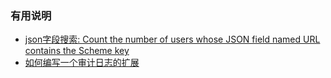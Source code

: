 ### 有用说明

- [json字段搜索: Count the number of users whose JSON field named URL contains the Scheme key](https://entgo.io/zh/docs/predicates/#count-the-number-of-users-whose-json-field-named-url-contains-the-scheme-key)
- [如何编写一个审计日志的扩展](https://entgo.io/zh/docs/faq/#%E5%A6%82%E4%BD%95%E7%BC%96%E5%86%99%E4%B8%80%E4%B8%AA%E5%AE%A1%E8%AE%A1%E6%97%A5%E5%BF%97%E7%9A%84%E6%89%A9%E5%B1%95)